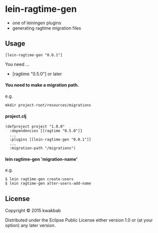 # lein-ragtime-gen

- one of leiningen plugins
- generating ragtime migration files

## Usage

```
[lein-ragtime-gen "0.0.1"]
```

You need ...
- [ragtime "0.5.0"] or later


#### You need to make a migration path.

e.g.
```
mkdir project-root/resources/migrations
```

#### project.clj

```
(defproject project "1.0.0"
  :dependencies [[ragtime "0.5.0"]]
  ...
  :plugins [[lein-ragtime-gen "0.0.1"]]
  ...
  :migration-path "/migrations")
```

#### lein ragtime-gen 'migration-name'

e.g.
```
$ lein ragtime-gen create-users
$ lein ragtime-gen alter-users-add-name
```

## License

Copyright © 2015 kwakbab

Distributed under the Eclipse Public License either version 1.0 or (at
your option) any later version.
